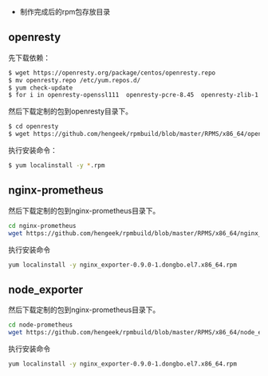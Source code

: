 - 制作完成后的rpm包存放目录

## openresty

先下载依赖：

```sh
$ wget https://openresty.org/package/centos/openresty.repo
$ mv openresty.repo /etc/yum.repos.d/
$ yum check-update
$ for i in openresty-openssl111  openresty-pcre-8.45  openresty-zlib-1.2.13;do repotrack $i -p openresty;done
```

然后下载定制的包到openresty目录下。

```sh
$ cd openresty
$ wget https://github.com/hengeek/rpmbuild/blob/master/RPMS/x86_64/openresty-1.19.9.1-1.dongbo.el7.x86_64.rpm
```

执行安装命令：

```sh
$ yum localinstall -y *.rpm
```

## nginx-prometheus

然后下载定制的包到nginx-prometheus目录下。
```sh
cd nginx-prometheus
wget https://github.com/hengeek/rpmbuild/blob/master/RPMS/x86_64/nginx_exporter-0.9.0-1.dongbo.el7.x86_64.rpm
```

执行安装命令
```sh
yum localinstall -y nginx_exporter-0.9.0-1.dongbo.el7.x86_64.rpm
```

## node_exporter

然后下载定制的包到nginx-prometheus目录下。
```sh
cd node-prometheus
wget https://github.com/hengeek/rpmbuild/blob/master/RPMS/x86_64/node_exporter-1.2.2-1.dongbo.el7.x86_64.rpm
```

执行安装命令
```sh
yum localinstall -y nginx_exporter-0.9.0-1.dongbo.el7.x86_64.rpm
```
